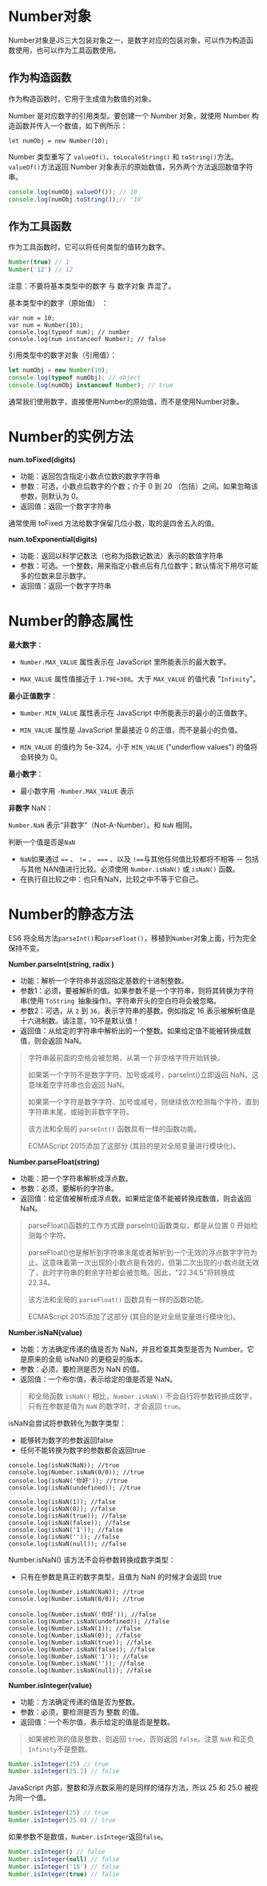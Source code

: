 # Number对象

Number对象是JS三大包装对象之一，是数字对应的包装对象，可以作为构造函数使用，也可以作为工具函数使用。

## 作为构造函数

作为构造函数时，它用于生成值为数值的对象。

Number 是对应数字的引用类型。要创建一个 Number 对象，就使用 Number 构造函数并传入一个数值，如下例所示：

```JS
let numObj = new Number(10);
```

Number 类型重写了 `valueOf()`、`toLocaleString()` 和 `toString()`方法。`valueOf()`方法返回 Number 对象表示的原始数值，另外两个方法返回数值字符串。

```js
console.log(numObj.valueOf()); // 10
console.log(numObj.toString());// '10'
```

## 作为工具函数

作为工具函数时，它可以将任何类型的值转为数字。

```js
Number(true) // 1
Number('12') // 12
```

注意：不要将基本类型中的数字 与 数字对象 弄混了。

基本类型中的数字（原始值） ：

```JS
var num = 10;
var num = Number(10);
console.log(typeof num); // number 
console.log(num instanceof Number); // false 
```

引用类型中的数字对象（引用值）：

```js
let numObj = new Number(10);
console.log(typeof numObj); // object 
console.log(numObj instanceof Number); // true 
```

通常我们使用数字，直接使用Number的原始值，而不是使用Number对象。

# Number的实例方法

**num.toFixed(digits)** 

- 功能：返回包含指定小数点位数的数字字符串
- 参数：可选，小数点后数字的个数；介于 0 到 20 （包括）之间。如果忽略该参数，则默认为 0。
- 返回值：返回一个数字字符串

通常使用 toFixed 方法给数字保留几位小数，取的是四舍五入的值。

**num.toExponential(digits)**

- 功能：返回以科学记数法（也称为指数记数法）表示的数值字符串
- 参数：可选。一个整数，用来指定小数点后有几位数字；默认情况下用尽可能多的位数来显示数字。
- 返回值：返回一个数字字符串

# Number的静态属性

**最大数字**：

- `Number.MAX_VALUE` 属性表示在 JavaScript 里所能表示的最大数字。

- `MAX_VALUE` 属性值接近于 `1.79E+308`。大于 `MAX_VALUE` 的值代表 "`Infinity`"。

**最小正值数字**：

- `Number.MIN_VALUE` 属性表示在 JavaScript 中所能表示的最小的正值数字。

- `MIN_VALUE` 属性是 JavaScript 里最接近 0 的正值，而不是最小的负值。
- `MIN_VALUE` 的值约为 5e-324。小于 `MIN_VALUE` ("underflow values") 的值将会转换为 0。

**最小数字**：

- 最小数字用 `-Number.MAX_VALUE` 表示

**非数字** NaN：

`Number.NaN` 表示“非数字”（Not-A-Number）。和 `NaN` 相同。

判断一个值是否是`NaN`

- `NaN`如果通过 `==` 、 `!=` 、 `===` 、以及 `!==`与其他任何值比较都将不相等 -- 包括与其他 NAN值进行比较。必须使用 `Number.isNaN()` 或 `isNaN()` 函数。
- 在执行自比较之中：也只有NaN，比较之中不等于它自己。

# Number的静态方法

ES6 将全局方法`parseInt()`和`parseFloat()`，移植到`Number`对象上面，行为完全保持不变。

**Number.parseInt(string, radix )**

- 功能：解析一个字符串并返回指定基数的十进制整数。
- 参数1：必须，要被解析的值。如果参数不是一个字符串，则将其转换为字符串(使用  `ToString `抽象操作)。字符串开头的空白符将会被忽略。
- 参数2：可选，从 `2` 到 `36`，表示字符串的基数。例如指定 16 表示被解析值是十六进制数。请注意，10不是默认值！
- 返回值：从给定的字符串中解析出的一个整数。如果给定值不能被转换成数值，则会返回 NaN。

> 字符串最前面的空格会被忽略，从第一个非空格字符开始转换。
>
> 如果第一个字符不是数字字符、加号或减号，parseInt()立即返回 NaN。这意味着空字符串也会返回 NaN。
>
> 如果第一个字符是数字字符、加号或减号，则继续依次检测每个字符，直到字符串末尾，或碰到非数字字符。
>
> 该方法和全局的 `parseInt()` 函数具有一样的函数功能。
>
> ECMAScript 2015添加了这部分 (其目的是对全局变量进行模块化)。

**Number.parseFloat(string)** 

- 功能：把一个字符串解析成浮点数。
- 参数：必须，要解析的字符串。
- 返回值：给定值被解析成浮点数。如果给定值不能被转换成数值，则会返回 NaN。

> parseFloat()函数的工作方式跟 parseInt()函数类似，都是从位置 0 开始检测每个字符。
>
> parseFloat()也是解析到字符串末尾或者解析到一个无效的浮点数字字符为止。这意味着第一次出现的小数点是有效的，但第二次出现的小数点就无效了，此时字符串的剩余字符都会被忽略。因此，"22.34.5"将转换成 22.34。
>
> 该方法和全局的 `parseFloat()` 函数具有一样的函数功能。
>
> ECMAScript 2015添加了这部分 (其目的是对全局变量进行模块化)。

**Number.isNaN(value)**

- 功能：方法确定传递的值是否为 NaN，并且检查其类型是否为 Number。它是原来的全局 isNaN() 的更稳妥的版本。
- 参数：必须，要检测是否为 NaN 的值。
- 返回值：一个布尔值，表示给定的值是否是 NaN。

> 和全局函数 `isNaN()` 相比，`Number.isNaN()` 不会自行将参数转换成数字，只有在参数是值为 `NaN` 的数字时，才会返回 `true`。


isNaN会尝试将参数转化为数字类型：

- 能够转为数字的参数返回false
- 任何不能转换为数字的参数都会返回true

```JS
console.log(isNaN(NaN)); //true
console.log(Number.isNaN(0/0)); //true
console.log(isNaN('你好')); //true
console.log(isNaN(undefined)); //true

console.log(isNaN(1)); //false
console.log(isNaN(0)); //false
console.log(isNaN(true)); //false
console.log(isNaN(false)); //false
console.log(isNaN('1')); //false
console.log(isNaN('')); //false
console.log(isNaN(null)); //false
```

Number.isNaN() 该方法不会将参数转换成数字类型：

- 只有在参数是真正的数字类型，且值为 NaN 的时候才会返回 true

```JS
console.log(Number.isNaN(NaN)); //true
console.log(Number.isNaN(0/0)); //true

console.log(Number.isNaN('你好')); //false
console.log(Number.isNaN(undefined)); //false
console.log(Number.isNaN(1)); //false
console.log(Number.isNaN(0)); //false
console.log(Number.isNaN(true)); //false
console.log(Number.isNaN(false)); //false
console.log(Number.isNaN('1')); //false
console.log(Number.isNaN('')); //false
console.log(Number.isNaN(null)); //false
```

**Number.isInteger(value)**

- 功能：方法确定传递的值是否为整数。
- 参数：必须，要检测是否为 整数 的值。
- 返回值：一个布尔值，表示给定的值是否是整数。

> 如果被检测的值是整数，则返回 `true`，否则返回 `false`。注意 `NaN` 和正负 `Infinity`不是整数。

```javascript
Number.isInteger(25) // true
Number.isInteger(25.1) // false
```

JavaScript 内部，整数和浮点数采用的是同样的储存方法，所以 25 和 25.0 被视为同一个值。

```javascript
Number.isInteger(25) // true
Number.isInteger(25.0) // true
```

如果参数不是数值，`Number.isInteger`返回`false`。

```javascript
Number.isInteger() // false
Number.isInteger(null) // false
Number.isInteger('15') // false
Number.isInteger(true) // false
```
